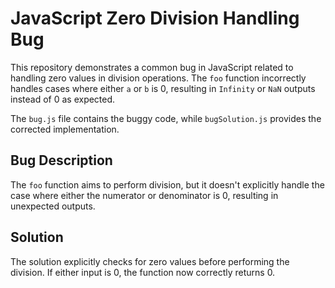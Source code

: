 # JavaScript Zero Division Handling Bug

This repository demonstrates a common bug in JavaScript related to handling zero values in division operations.  The `foo` function incorrectly handles cases where either `a` or `b` is 0, resulting in `Infinity` or `NaN` outputs instead of 0 as expected.

The `bug.js` file contains the buggy code, while `bugSolution.js` provides the corrected implementation.

## Bug Description

The `foo` function aims to perform division, but it doesn't explicitly handle the case where either the numerator or denominator is 0, resulting in unexpected outputs.

## Solution

The solution explicitly checks for zero values before performing the division.  If either input is 0, the function now correctly returns 0.